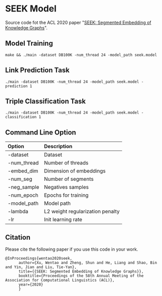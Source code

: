 # SEEK Model
Source code fot the ACL 2020 paper "[SEEK: Segmented Embedding of Knowledge Graphs](https://arxiv.org/abs/2005.00856)".

## Model Training
```
make && ./main -dataset DB100K -num_thread 24 -model_path seek.model
```
## Link Prediction Task
```
./main -dataset DB100K -num_thread 24 -model_path seek.model -prediction 1
```
## Triple Classification Task
```
./main -dataset DB100K -num_thread 24 -model_path seek.model -classification 1
```
## Command Line Option

|Option | Description|
|:-----|:------------|
|-dataset|Dataset|
|-num_thread|Number of threads|
|-embed_dim|Dimension of embeddings|
|-num_seg|Number of segments|
|-neg_sample|Negatives samples|
|-num_epoch|Epochs for training|
|-model_path|Model path|
|-lambda|L2 weight regularization penalty|
|-lr|Init learning rate|

## Citation
Please cite the following paper if you use this code in your work.
```
@InProceedings{wentao2020seek,
      author={Xu, Wentao and Zheng, Shun and He, Liang and Shao, Bin and Yin, Jian and Liu, Tie-Yan},
      title={{SEEK: Segmented Embedding of Knowledge Graphs}},
      booktitle={Proceedings of the 58th Annual Meeting of the Association for Computational Linguistics (ACL)},
      year={2020}
      }
```
